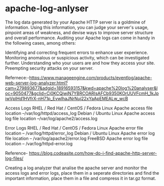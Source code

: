 # apache-log-anlyser
The log data generated by your Apache HTTP server is a goldmine of information. Using this information, you can judge your server's usage, pinpoint areas of weakness, and devise ways to improve server structure and overall performance. Auditing your Apache logs can come in handy in the following cases, among others:

Identifying and correcting frequent errors to enhance user experience.
Monitoring anomalous or suspicious activity, which can be investigated further.
Understanding who your users are and how they access your site.
Preempting security attacks on your server.




Refernece:-https://www.manageengine.com/products/eventlog/apache-web-server-log-analyzer.html?cam=279893677&adgid=18916593157&kwd=apache%20log%20analyser&loc=9050477&gclid=Cj0KCQjwjN7YBRCOARIsAFCb9350KOrUUVFcmH_1kJpiwVpIHd1HVfrX-nH71p_EvwlhaJNrNuj22xYaApEMEALw_wcB

Access Logs
RHEL / Red Hat / CentOS / Fedora Linux Apache access file location –/var/log/httpd/access_log
Debian / Ubuntu Linux Apache access log file location –/var/log/apache2/access.log

Error Logs
RHEL / Red Hat / CentOS / Fedora Linux Apache error file location – /var/log/httpd/error_log
Debian / Ubuntu Linux Apache error log file location – /var/log/apache2/error.log
FreeBSD Apache error log file location – /var/log/httpd-error.log

Reference- https://blog.codeasite.com/how-do-i-find-apache-http-server-log-files/

Creating a log analyzer that analise the apache server and monitor the access logs and error logs, place them in a seperate directories and find the important information, place them in a file and compress it in tar.gz format.
